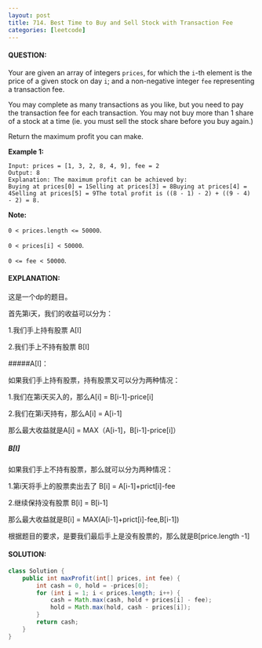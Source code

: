 ```yaml
---
layout: post
title: 714. Best Time to Buy and Sell Stock with Transaction Fee
categories: [leetcode]
---
```


#### QUESTION:

Your are given an array of integers `prices`, for which the `i`-th element is the price of a given stock on day `i`; and a non-negative integer `fee` representing a transaction fee.

You may complete as many transactions as you like, but you need to pay the transaction fee for each transaction. You may not buy more than 1 share of a stock at a time (ie. you must sell the stock share before you buy again.)

Return the maximum profit you can make.

**Example 1:**

```
Input: prices = [1, 3, 2, 8, 4, 9], fee = 2
Output: 8
Explanation: The maximum profit can be achieved by:
Buying at prices[0] = 1Selling at prices[3] = 8Buying at prices[4] = 4Selling at prices[5] = 9The total profit is ((8 - 1) - 2) + ((9 - 4) - 2) = 8.
```

**Note:**

`0 < prices.length <= 50000`.

`0 < prices[i] < 50000`.

`0 <= fee < 50000`.

#### EXPLANATION:

这是一个dp的题目。

首先第i天，我们的收益可以分为：

1.我们手上持有股票  A[I]

2.我们手上不持有股票 B[I]

#####A[I]：

如果我们手上持有股票，持有股票又可以分为两种情况：

1.我们在第i天买入的，那么A[i] = B[i-1]-price[i]

2.我们在第i天持有，那么A[i] = A[i-1]

那么最大收益就是A[i] = MAX（A[i-1]，B[i-1]-price[i]）

##### B[I]

如果我们手上不持有股票，那么就可以分为两种情况：

1.第i天将手上的股票卖出去了 B[i] = A[i-1]+prict[i]-fee

2.继续保持没有股票 B[i] = B[i-1]

那么最大收益就是B[i] = MAX(A[i-1]+prict[i]-fee,B[i-1])



根据题目的要求，是要我们最后手上是没有股票的，那么就是B[price.length -1]

#### SOLUTION:

```JAVA
class Solution {
    public int maxProfit(int[] prices, int fee) {
        int cash = 0, hold = -prices[0];
        for (int i = 1; i < prices.length; i++) {
            cash = Math.max(cash, hold + prices[i] - fee);
            hold = Math.max(hold, cash - prices[i]);
        }
        return cash;
    }
}
```


